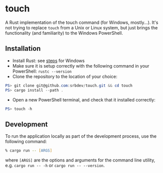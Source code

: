 # touch
A Rust implementation of the touch command (for Windows, mostly...). It's not trying to replace `touch` from a Unix or Linux system, but just brings the functionality (and familiarity) to the Windows PowerShell.

## Installation
- Install Rust: see [steps](https://www.rust-lang.org/tools/install) for Windows
- Make sure it is setup correctly with the following command in your PowerShell: `rustc --version`
- Clone the repository to the location of your choice:
```powershell
PS> git clone git@github.com:srbdev/touch.git && cd touch
PS> cargo install --path .
```
- Open a new PowerShell terminal, and check that it installed correctly:
```powershell
PS> touch -h
```

## Development

To run the application locally as part of the development process, use the following command:

```zsh
% cargo run -- [ARGS]
```

where `[ARGS]` are the options and arguments for the command line utility, e.g. `cargo run -- -h` or `cargo run -- --version`.

